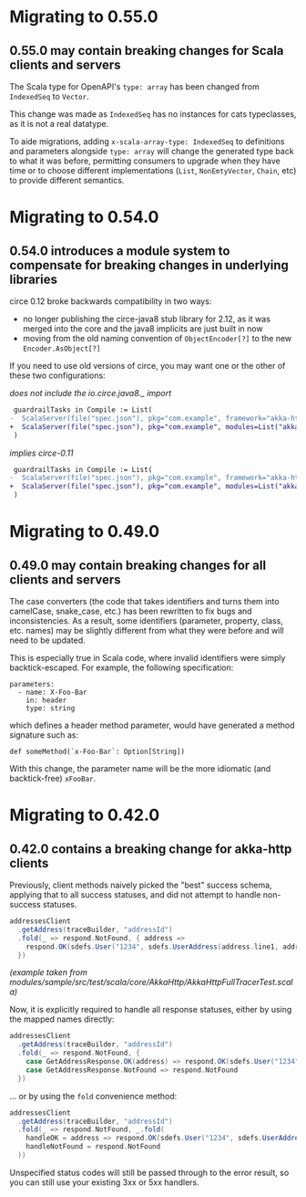 Migrating to 0.55.0
===================

0.55.0 may contain breaking changes for Scala clients and servers
-----------------------------------------------------------

The Scala type for OpenAPI's `type: array` has been changed from `IndexedSeq` to `Vector`.

This change was made as `IndexedSeq` has no instances for cats typeclasses, as it is not a real datatype.

To aide migrations, adding `x-scala-array-type: IndexedSeq` to definitions and parameters alongside `type: array` will change the generated type back to what it was before, permitting consumers to upgrade when they have time or to choose different implementations (`List`, `NonEmtyVector`, `Chain`, etc) to provide different semantics.

Migrating to 0.54.0
===================

0.54.0 introduces a module system to compensate for breaking changes in underlying libraries
--------------------------------------------------------------------------------------------

circe 0.12 broke backwards compatibility in two ways:
- no longer publishing the circe-java8 stub library for 2.12, as it was merged into the core and the java8 implicits are just built in now
- moving from the old naming convention of `ObjectEncoder[?]` to the new `Encoder.AsObject[?]`

If you need to use old versions of circe, you may want one or the other of these two configurations:

_does not include the io.circe.java8.\_ import_
```diff
 guardrailTasks in Compile := List(
-  ScalaServer(file("spec.json"), pkg="com.example", framework="akka-http"),
+  ScalaServer(file("spec.json"), pkg="com.example", modules=List("akka-http", "circe-0.11")),
 )
```

_implies circe-0.11_
```diff
 guardrailTasks in Compile := List(
-  ScalaServer(file("spec.json"), pkg="com.example", framework="akka-http"),
+  ScalaServer(file("spec.json"), pkg="com.example", modules=List("akka-http", "circe-java8")),
 )
```

Migrating to 0.49.0
===================

0.49.0 may contain breaking changes for all clients and servers
---------------------------------------------------------------

The case converters (the code that takes identifiers and turns them into camelCase, snake_case, etc.) has been rewritten to fix bugs and inconsistencies. As a result, some identifiers (parameter, property, class, etc. names) may be slightly different from what they were before and will need to be updated.

This is especially true in Scala code, where invalid identifiers were simply backtick-escaped.  For example, the following specification:

```
parameters:
  - name: X-Foo-Bar
    in: header
    type: string
```

which defines a header method parameter, would have generated a method signature such as:

```
def someMethod(`x-Foo-Bar`: Option[String])
```

With this change, the parameter name will be the more idiomatic (and backtick-free) `xFooBar`.

Migrating to 0.42.0
===================

0.42.0 contains a breaking change for akka-http clients
-------------------------------------------------------

Previously, client methods naively picked the "best" success schema, applying that to all success statuses, and did not attempt to handle non-success statuses.

```scala
addressesClient
  .getAddress(traceBuilder, "addressId")
  .fold(_ => respond.NotFound, { address =>
    respond.OK(sdefs.User("1234", sdefs.UserAddress(address.line1, address.line2, address.line3)))
  })
```
_(example taken from modules/sample/src/test/scala/core/AkkaHttp/AkkaHttpFullTracerTest.scala)_

Now, it is explicitly required to handle all response statuses, either by using the mapped names directly:

```scala
addressesClient
  .getAddress(traceBuilder, "addressId")
  .fold(_ => respond.NotFound, {
    case GetAddressResponse.OK(address) => respond.OK(sdefs.User("1234", sdefs.UserAddress(address.line1, address.line2, address.line3)))
    case GetAddressResponse.NotFound => respond.NotFound
  })
```

... or by using the `fold` convenience method:

```scala
addressesClient
  .getAddress(traceBuilder, "addressId")
  .fold(_ => respond.NotFound, _.fold(
    handleOK = address => respond.OK(sdefs.User("1234", sdefs.UserAddress(address.line1, address.line2, address.line3)))
    handleNotFound = respond.NotFound
  ))
```

Unspecified status codes will still be passed through to the error result, so you can still use your existing 3xx or 5xx handlers.
